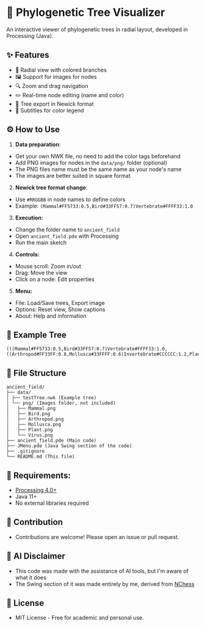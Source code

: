 # 🌳 Phylogenetic Tree Visualizer

An interactive viewer of phylogenetic trees in radial layout, developed in Processing (Java).

## ✨ Features

- 🎨 Radial view with colored branches
- 🖼️ Support for images for nodes
- 🔍 Zoom and drag navigation
- ✏️ Real-time node editing (name and color)
- 💾 Tree export in Newick format
- 📝 Subtitles for color legend

## ⚙️ How to Use

1. **Data preparation**:
- Get your own NWK file, no need to add the color tags beforehand
- Add PNG images for nodes in the `data/png/` folder (optional)
- The PNG files name must be the same name as your node's name
- The images are better suited in square format

2. **Newick tree format change**:
- Use `#RRGGBB` in node names to define colors
- Example: `(Mammal#FF5733:0.5,Bird#33FF57:0.7)Vertebrate#FFFF33:1.0`

3. **Execution**:
- Change the folder name to `ancient_field`
- Open `ancient_field.pde` with Processing
- Run the main sketch

4. **Controls:**

- Mouse scroll: Zoom in/out
- Drag: Move the view
- Click on a node: Edit properties

5. **Menu:**

- File: Load/Save trees, Export image
- Options: Reset view, Show captions
- About: Help and information

## 🌿 Example Tree
```
(((Mammal#FF5733:0.5,Bird#33FF57:0.7)Vertebrate#FFFF33:1.0,((Arthropod#FF33FF:0.8,Mollusca#33FFFF:0.6)Invertebrate#CCCCCC:1.2,Plant#33FF33:1.5))Living_Creatures:2.0,Virus#7F007F:1.0)Root;
```

## 📂 File Structure
```
ancient_field/
├── data/
│ ├── testTree.nwk (Example tree)
│ └── png/ (Images folder, not included)
│   ├── Mammal.png
│   ├── Bird.png
│   ├── Arthropod.png
│   ├── Mollusca.png
│   ├── Plant.png
│   └── Virus.png
├── ancient_field.pde (Main code)
├── JMenu.pde (Java Swing section of the code)
├── .gitignore
└── README.md (This file)
```

## 🧪 Requirements:

- [Processing 4.0+](https://processing.org/download)
- Java 11+
- No external libraries required

## 👥 Contribution

- Contributions are welcome! Please open an issue or pull request.

## 🤖 AI Disclaimer

- This code was made with the assistance of AI tools, but I'm aware of what it does
- The Swing section of it was made entirely by me, derived from [NChess](https://github.com/A11v1r15/NChess)

## 📜 License

- MIT License - Free for academic and personal use.